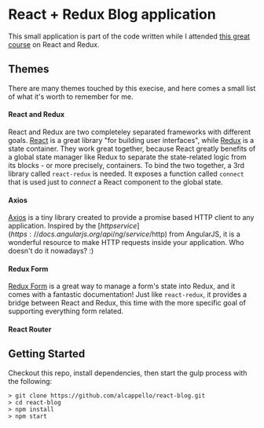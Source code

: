# React + Redux Blog application

This small application is part of the code written while I attended [this great course](https://www.udemy.com/react-redux/) on React and Redux.

## Themes

There are many themes touched by this execise, and here comes a small list of what it's worth to remember for me.

#### React and Redux
React and Redux are two completeley separated frameworks with different goals. [React](https://reactjs.org/) is a great library "for building user interfaces", while [Redux](https://redux.js.org/) is a state container. They work great together, because React greatly benefits of a global state manager like Redux to separate the state-related logic from its blocks - or more precisely, containers.
To bind the two together, a 3rd library called `react-redux` is needed. It exposes a function called `connect` that is used just to *connect* a React component to the global state.

#### Axios
[Axios](https://github.com/axios/axios) is a tiny library created to provide a promise based HTTP client to any application. Inspired by the [$http service](https://docs.angularjs.org/api/ng/service/$http) from AngularJS, it is a wonderful resource to make HTTP requests inside your application. Who doesn't do it nowadays? :)

#### Redux Form
[Redux Form](https://redux-form.com/) is a great way to manage a form's state into Redux, and it comes with a fantastic documentation! Just like `react-redux`, it provides a bridge between React and Redux, this time with the more specific goal of supporting everything form related.

#### React Router


## Getting Started
Checkout this repo, install dependencies, then start the gulp process with the following:

```
> git clone https://github.com/alcappello/react-blog.git
> cd react-blog
> npm install
> npm start
```
